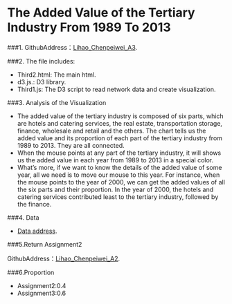 The Added Value of the Tertiary Industry From 1989 To 2013
============
###1. GithubAddress：[Lihao_Chenpeiwei_A3](https://github.com/vis2014/Assignment3/tree/Lihao_Chenpeiwei_A3).

###2. The file includes:

+ Third2.html: The main html.
+ d3.js.: D3 library.
+ Third1.js: The D3 script to read network data and create visualization.


###3. Analysis of the Visualization
+ The added value of the tertiary industry is composed of six parts, which are hotels and catering services, the real estate, transportation storage, finance, wholesale and retail and the others. The chart tells us the added value and its proportion of each part of the tertiary industry from 1989 to 2013. They are all connected.
+ When the mouse points at any part of the tertiary industry, it will shows us the added value in each year from 1989 to 2013 in a special color.
+ What’s more, if we want to know the details of the added value of some year, all we need is to move our mouse to this year. For instance, when the mouse points to the year of 2000, we can get the added values of all the six parts and their proportion. In the year of 2000, the hotels and catering services contributed least to the tertiary industry, followed by the finance. 

###4. Data
+ [Data address](http://data.stats.gov.cn/workspace/index?m=hgnd).

###5.Return Assignment2

GithubAddress：[Lihao_Chenpeiwei_A2](https://github.com/vis2014/Assignment2/tree/Lihao_Chenpeiwei_A2).



###6.Proportion

+ Assignment2:0.4
+ Assignment3:0.6
